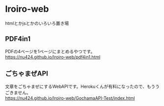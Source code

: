 # Iroiro-web
htmlとかjsとかのいろいろ置き場

## PDF4in1
PDFの4ページを1ページにまとめるやつです。  
https://nu424.github.io/Iroiro-web/pdf4in1.html

## ごちゃまぜAPI
文章をごちゃまぜにするWebAPIです。Herokuくんが有料になったので、もううごきません。  
https://nu424.github.io/Iroiro-web/GochamaAPI-Test/index.html
